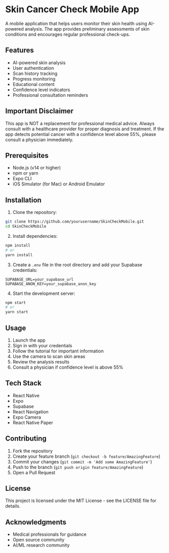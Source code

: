 # Skin Cancer Check Mobile App

A mobile application that helps users monitor their skin health using AI-powered analysis. The app provides preliminary assessments of skin conditions and encourages regular professional check-ups.

## Features

- AI-powered skin analysis
- User authentication
- Scan history tracking
- Progress monitoring
- Educational content
- Confidence level indicators
- Professional consultation reminders

## Important Disclaimer

This app is NOT a replacement for professional medical advice. Always consult with a healthcare provider for proper diagnosis and treatment. If the app detects potential cancer with a confidence level above 55%, please consult a physician immediately.

## Prerequisites

- Node.js (v14 or higher)
- npm or yarn
- Expo CLI
- iOS Simulator (for Mac) or Android Emulator

## Installation

1. Clone the repository:
```bash
git clone https://github.com/yourusername/SkinCheckMobile.git
cd SkinCheckMobile
```

2. Install dependencies:
```bash
npm install
# or
yarn install
```

3. Create a `.env` file in the root directory and add your Supabase credentials:
```
SUPABASE_URL=your_supabase_url
SUPABASE_ANON_KEY=your_supabase_anon_key
```

4. Start the development server:
```bash
npm start
# or
yarn start
```

## Usage

1. Launch the app
2. Sign in with your credentials
3. Follow the tutorial for important information
4. Use the camera to scan skin areas
5. Review the analysis results
6. Consult a physician if confidence level is above 55%

## Tech Stack

- React Native
- Expo
- Supabase
- React Navigation
- Expo Camera
- React Native Paper

## Contributing

1. Fork the repository
2. Create your feature branch (`git checkout -b feature/AmazingFeature`)
3. Commit your changes (`git commit -m 'Add some AmazingFeature'`)
4. Push to the branch (`git push origin feature/AmazingFeature`)
5. Open a Pull Request

## License

This project is licensed under the MIT License - see the LICENSE file for details.

## Acknowledgments

- Medical professionals for guidance
- Open source community
- AI/ML research community
